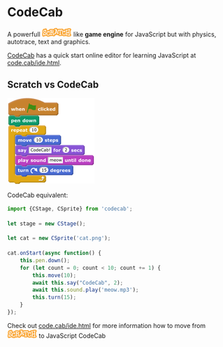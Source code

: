 CodeCab
=======

A powerfull ![Scratch](https://raw.githubusercontent.com/code-cab/codecab/master/doc-img/scratch-logo2.png) like __game engine__ for JavaScript but with physics, autotrace, text and graphics.

[CodeCab](https://code.cab) has a quick start online editor for learning JavaScript at [code.cab/ide.html](https://code.cab/ide.html).


Scratch vs CodeCab
-----------

![Scratch code 1](https://raw.githubusercontent.com/code-cab/codecab/master/doc-img/scratch-code1.png)

CodeCab equivalent:
```javascript
import {CStage, CSprite} from 'codecab';

let stage = new CStage();

let cat = new CSprite('cat.png');

cat.onStart(async function() {
    this.pen.down();
    for (let count = 0; count < 10; count += 1) {
        this.move(10);
        await this.say("CodeCab", 2);
        await this.sound.play('meow.mp3');
        this.turn(15);
    }
});
```

Check out [code.cab/ide.html](https://code.cab/ide.html) for more information how to move from ![Scratch](https://raw.githubusercontent.com/code-cab/codecab/master/doc-img/scratch-logo2.png) to JavaScript CodeCab

